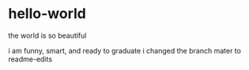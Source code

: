 # hello-world

the world is so beautiful 

i am funny, smart, and ready to graduate 
i changed the branch mater to readme-edits 
